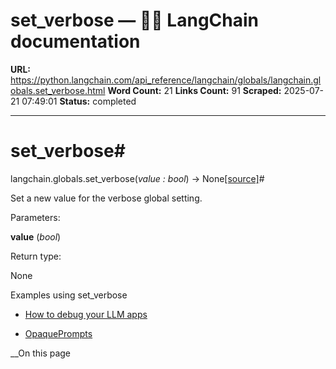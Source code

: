 # set_verbose — 🦜🔗 LangChain  documentation

**URL:** https://python.langchain.com/api_reference/langchain/globals/langchain.globals.set_verbose.html
**Word Count:** 21
**Links Count:** 91
**Scraped:** 2025-07-21 07:49:01
**Status:** completed

---

# set\_verbose\#

langchain.globals.set\_verbose\(_value : bool_\) → None[\[source\]](https://python.langchain.com/api_reference/_modules/langchain/globals.html#set_verbose)\#     

Set a new value for the verbose global setting.

Parameters:     

**value** \(_bool_\)

Return type:     

None

Examples using set\_verbose

  * [How to debug your LLM apps](https://python.langchain.com/docs/how_to/debugging/)

  * [OpaquePrompts](https://python.langchain.com/docs/integrations/llms/opaqueprompts/)

__On this page